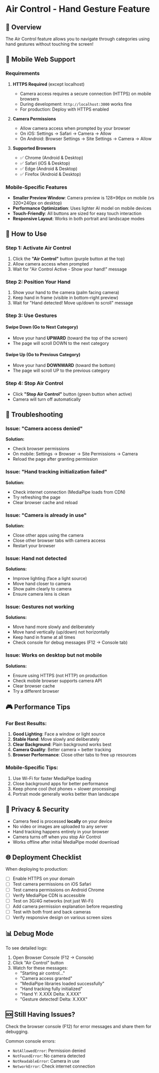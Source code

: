 # Air Control - Hand Gesture Feature

## 🎯 Overview
The Air Control feature allows you to navigate through categories using hand gestures without touching the screen!

## 📱 Mobile Web Support

### Requirements
1. **HTTPS Required** (except localhost)
   - Camera access requires a secure connection (HTTPS) on mobile browsers
   - During development: `http://localhost:3000` works fine
   - For production: Deploy with HTTPS enabled

2. **Camera Permissions**
   - Allow camera access when prompted by your browser
   - On iOS: Settings → Safari → Camera → Allow
   - On Android: Browser Settings → Site Settings → Camera → Allow

3. **Supported Browsers**
   - ✅ Chrome (Android & Desktop)
   - ✅ Safari (iOS & Desktop)
   - ✅ Edge (Android & Desktop)
   - ✅ Firefox (Android & Desktop)

### Mobile-Specific Features
- **Smaller Preview Window**: Camera preview is 128×96px on mobile (vs 320×240px on desktop)
- **Performance Optimization**: Uses lighter AI model on mobile devices
- **Touch-Friendly**: All buttons are sized for easy touch interaction
- **Responsive Layout**: Works in both portrait and landscape modes

## 🚀 How to Use

### Step 1: Activate Air Control
1. Click the **"Air Control"** button (purple button at the top)
2. Allow camera access when prompted
3. Wait for "Air Control Active - Show your hand!" message

### Step 2: Position Your Hand
1. Show your hand to the camera (palm facing camera)
2. Keep hand in frame (visible in bottom-right preview)
3. Wait for "Hand detected! Move up/down to scroll" message

### Step 3: Use Gestures

#### **Swipe Down** (Go to Next Category)
- Move your hand **UPWARD** (toward the top of the screen)
- The page will scroll DOWN to the next category

#### **Swipe Up** (Go to Previous Category)
- Move your hand **DOWNWARD** (toward the bottom)
- The page will scroll UP to the previous category

### Step 4: Stop Air Control
- Click **"Stop Air Control"** button (green button when active)
- Camera will turn off automatically

## 🔧 Troubleshooting

### Issue: "Camera access denied"
**Solution:**
- Check browser permissions
- On mobile: Settings → Browser → Site Permissions → Camera
- Reload the page after granting permission

### Issue: "Hand tracking initialization failed"
**Solution:**
- Check internet connection (MediaPipe loads from CDN)
- Try refreshing the page
- Clear browser cache and reload

### Issue: "Camera is already in use"
**Solution:**
- Close other apps using the camera
- Close other browser tabs with camera access
- Restart your browser

### Issue: Hand not detected
**Solutions:**
- Improve lighting (face a light source)
- Move hand closer to camera
- Show palm clearly to camera
- Ensure camera lens is clean

### Issue: Gestures not working
**Solutions:**
- Move hand more slowly and deliberately
- Move hand vertically (up/down) not horizontally
- Keep hand in frame at all times
- Check console for debug messages (F12 → Console tab)

### Issue: Works on desktop but not mobile
**Solutions:**
- Ensure using HTTPS (not HTTP) on production
- Check mobile browser supports camera API
- Clear browser cache
- Try a different browser

## 🎮 Performance Tips

### For Best Results:
1. **Good Lighting**: Face a window or light source
2. **Stable Hand**: Move slowly and deliberately
3. **Clear Background**: Plain background works best
4. **Camera Quality**: Better camera = better tracking
5. **Browser Performance**: Close other tabs to free up resources

### Mobile-Specific Tips:
1. Use Wi-Fi for faster MediaPipe loading
2. Close background apps for better performance
3. Keep phone cool (hot phones = slower processing)
4. Portrait mode generally works better than landscape

## 🔐 Privacy & Security

- Camera feed is processed **locally** on your device
- No video or images are uploaded to any server
- Hand tracking happens entirely in your browser
- Camera turns off when you stop Air Control
- Works offline after initial MediaPipe model download

## 🌐 Deployment Checklist

When deploying to production:

- [ ] Enable HTTPS on your domain
- [ ] Test camera permissions on iOS Safari
- [ ] Test camera permissions on Android Chrome
- [ ] Verify MediaPipe CDN is accessible
- [ ] Test on 3G/4G networks (not just Wi-Fi)
- [ ] Add camera permission explanation before requesting
- [ ] Test with both front and back cameras
- [ ] Verify responsive design on various screen sizes

## 📊 Debug Mode

To see detailed logs:
1. Open Browser Console (F12 → Console)
2. Click "Air Control" button
3. Watch for these messages:
   - "Starting air control..."
   - "Camera access granted"
   - "MediaPipe libraries loaded successfully"
   - "Hand tracking fully initialized"
   - "Hand Y: X.XXX Delta: X.XXX"
   - "Gesture detected! Delta: X.XXX"

## 🆘 Still Having Issues?

Check the browser console (F12) for error messages and share them for debugging.

Common console errors:
- `NotAllowedError`: Permission denied
- `NotFoundError`: No camera detected
- `NotReadableError`: Camera in use
- `NetworkError`: Check internet connection

